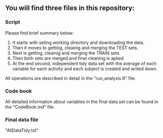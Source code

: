 ## You will find three files in this repository:

### Script
Please find brief summary below:
1. It starts with seting working directory and downloading the data.
2. Then it moves to getting, cleainig and merging the TEST sets.
3. Next is getting, cleainig and merging the TRAIN sets.
4. Then both sets are merged and final cleaning is aplied.
5. At the end second, independent tidy data set with the average
of each variable for each activity and each subject is created and writed down.

All operations are described in detail in the "run_analysis.R" file.

### Code book
All detailed information about variables in the final data set
can be found in the "CodeBook.md" file.

### Final data file
"AllDataTidy.txt"
